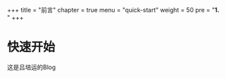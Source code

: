 +++
title = "前言"
chapter = true
menu = "quick-start"
weight = 50
pre = "<b>1. </b>"
+++

# 快速开始

这是吕培运的Blog
